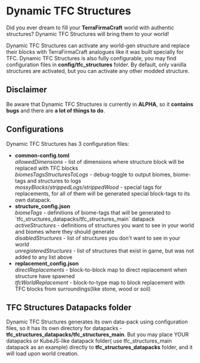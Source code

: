 # Dynamic TFC Structures

Did you ever dream to fill your **TerraFirmaCraft** world with authentic structures? Dynamic TFC Structures will bring
them to
your world!

Dynamic TFC Structures can activate any world-gen structure and replace their blocks with TerraFirmaCraft analogues like
it was
built specially for TFC. Dynamic TFC Structures is also fully configurable, you may find configuration files in
**config/tfc\_structures** folder. By default, only vanilla structures are activated, but you can activate any other
modded structure.

## Disclaimer

Be aware that Dynamic TFC Structures is currently in **ALPHA**, so it **contains bugs** and there are **a lot of things
to do**.

## Configurations

Dynamic TFC Structures has 3 configuration files:

* **common-config.toml**  
  _allowedDimensions_ \- list of dimensions where structure block will be replaced with TFC blocks  
  _biomesTagsStructuresToLogs_ \- debug-toggle to output biomes, biome-tags and structures to logs  
  _mossyBlocks_/_strippedLogs_/_strippedWood_ \- special tags for replacements, for all of them will be generated
  special block-tags to its own datapack.
* **structure\_config.json**  
  _biomeTags_ \- definitions of biome-tags that will be generated to
  \`tfc\_structures\_datapacks/tfc\_structures\_main\` datapack  
  _activeStructures_ \- definitions of structures you want to see in your world and biomes where they should generate  
  _disabledStructures_ \- list of structures you don't want to see in your world  
  _unregisteredStructures_ \- list of structures that exist in game, but was not added to any list above
* **replacement\_config.json**  
  _directReplacements_ \- block-to-block map to direct replacement when structure have spawned  
  _tfcWorldReplacement_ \- block-to-type map to block replacement with TFC blocks from surroundings(like stone, wood or
  soil)

## TFC Structures Datapacks folder

Dynamic TFC Structures generates its own data-pack using configuration files, so it has its own directory for
datapacks -
**tfc\_structures\_datapacks/tfc\_structures\_main**. But you may place YOUR datapacks or KubeJS-like datapack folder(
use
tfc\_structures\_main datapack as an example) directly to **tfc\_structures\_datapacks** folder, and it will load upon
world creation.